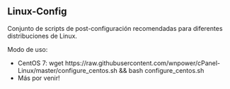 <h2>Linux-Config</h2>
<p>Conjunto de scripts de post-configuraci&oacute;n recomendadas para diferentes distribuciones de Linux.</p>
<p>Modo de uso:&nbsp;</p>
<ul>
<li><span>CentOS 7: wget&nbsp;</span>https://raw.githubusercontent.com/wnpower/cPanel-Linux/master/configure_centos.sh<span>&nbsp;&amp;&amp; bash configure_centos.sh</span></li>
<li><span>M&aacute;s por venir!</span></li>
</ul>
